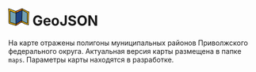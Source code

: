 # ![](images/map.png) GeoJSON


На карте отражены полигоны муниципальных районов Приволжского федерального округа.
Актуальная версия карты размещена в папке `maps`.
Параметры карты находятся в разработке.
